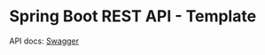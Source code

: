 # Spring Boot REST API - Template

API docs: [Swagger](https://app.swaggerhub.com/apis/quytm/Food4U/1.0.0)



